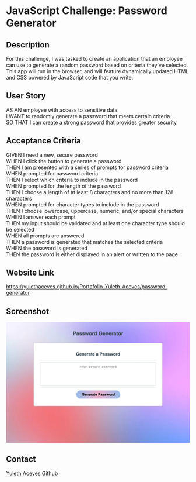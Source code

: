 # JavaScript Challenge: Password Generator

## Description
For this challenge, I was tasked to create an application that an employee can use to generate a random password based on criteria they've selected. This app will run in the browser, and will feature dynamically updated HTML and CSS powered by JavaScript code that you write.

## User Story

AS AN employee with access to sensitive data  
I WANT to randomly generate a password that meets certain criteria  
SO THAT I can create a strong password that provides greater security  

## Acceptance Criteria

GIVEN I need a new, secure password  
WHEN I click the button to generate a password  
THEN I am presented with a series of prompts for password criteria  
WHEN prompted for password criteria  
THEN I select which criteria to include in the password  
WHEN prompted for the length of the password  
THEN I choose a length of at least 8 characters and no more than 128 characters  
WHEN prompted for character types to include in the password  
THEN I choose lowercase, uppercase, numeric, and/or special characters  
WHEN I answer each prompt  
THEN my input should be validated and at least one character type should be selected  
WHEN all prompts are answered  
THEN a password is generated that matches the selected criteria  
WHEN the password is generated  
THEN the password is either displayed in an alert or written to the page  

## Website Link

https://yulethaceves.github.io/Portafolio-Yuleth-Aceves/password-generator

## Screenshot

![screenshot](/assets/images/screenshot.png)

## Contact
[Yuleth Aceves Github](https://github.com/YulethAceves)